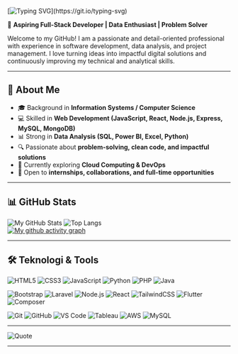 <!-- Header Animasi -->
[![Typing SVG](https://readme-typing-svg.herokuapp.com?font=Fira+Code&weight=600&size=28&pause=1000&color=4CAF50&center=true&vCenter=true&width=900&lines=Hi+there!+👋;I'm+Moreno+Ryadi;A+Passionate+Full-Stack+Developer;Data+Enthusiast+%7C+Problem+Solver;Welcome+to+my+GitHub+Profile!)](https://git.io/typing-svg)

🎯 **Aspiring Full-Stack Developer | Data Enthusiast | Problem Solver**  

Welcome to my GitHub! I am a passionate and detail-oriented professional with experience in software development, data analysis, and project management. I love turning ideas into impactful digital solutions and continuously improving my technical and analytical skills.  

---

## 🚀 About Me  
- 🎓 Background in **Information Systems / Computer Science**  
- 💻 Skilled in **Web Development (JavaScript, React, Node.js, Express, MySQL, MongoDB)**  
- 📊 Strong in **Data Analysis (SQL, Power BI, Excel, Python)**  
- 🔍 Passionate about **problem-solving, clean code, and impactful solutions**  
- 🌱 Currently exploring **Cloud Computing & DevOps**  
- 🤝 Open to **internships, collaborations, and full-time opportunities**  

---

## 📊 GitHub Stats  
![My GitHub Stats](https://github-readme-stats.vercel.app/api?username=reno-25&show_icons=true&theme=tokyonight)  ![Top Langs](https://github-readme-stats.vercel.app/api/top-langs/?username=reno-25&layout=compact&theme=tokyonight)  
[![My github activity graph](https://github-readme-activity-graph.vercel.app/graph?username=reno-25&theme=tokyo-night&hide_border=true)](https://github.com/ashutosh00710/github-readme-activity-graph)

---

## 🛠️ Teknologi & Tools
![HTML5](https://img.shields.io/badge/HTML5-E34F26?style=for-the-badge&logo=html5&logoColor=white)
![CSS3](https://img.shields.io/badge/CSS3-1572B6?style=for-the-badge&logo=css3&logoColor=white)
![JavaScript](https://img.shields.io/badge/JavaScript-F7DF1E?style=for-the-badge&logo=javascript&logoColor=black)
![Python](https://img.shields.io/badge/Python-3776AB?style=for-the-badge&logo=python&logoColor=white)
![PHP](https://img.shields.io/badge/PHP-777BB4?style=for-the-badge&logo=php&logoColor=white)
![Java](https://img.shields.io/badge/Java-007396?style=for-the-badge&logo=openjdk&logoColor=white)

![Bootstrap](https://img.shields.io/badge/Bootstrap-7952B3?style=for-the-badge&logo=bootstrap&logoColor=white)
![Laravel](https://img.shields.io/badge/Laravel-FF2D20?style=for-the-badge&logo=laravel&logoColor=white)
![Node.js](https://img.shields.io/badge/Node.js-339933?style=for-the-badge&logo=node.js&logoColor=white)
![React](https://img.shields.io/badge/React-61DAFB?style=for-the-badge&logo=react&logoColor=black)
![TailwindCSS](https://img.shields.io/badge/Tailwind_CSS-06B6D4?style=for-the-badge&logo=tailwind-css&logoColor=white)
![Flutter](https://img.shields.io/badge/Flutter-02569B?style=for-the-badge&logo=flutter&logoColor=white)
![Composer](https://img.shields.io/badge/Composer-885630?style=for-the-badge&logo=composer&logoColor=white)

![Git](https://img.shields.io/badge/Git-F05032?style=for-the-badge&logo=git&logoColor=white)
![GitHub](https://img.shields.io/badge/GitHub-181717?style=for-the-badge&logo=github&logoColor=white)
![VS Code](https://img.shields.io/badge/VS_Code-0078D4?style=for-the-badge&logo=visual-studio-code&logoColor=white)
![Tableau](https://img.shields.io/badge/Tableau-E97627?style=for-the-badge&logo=tableau&logoColor=white)
![AWS](https://img.shields.io/badge/AWS-232F3E?style=for-the-badge&logo=amazon-aws&logoColor=white)
![MySQL](https://img.shields.io/badge/MySQL-4479A1?style=for-the-badge&logo=mysql&logoColor=white)

---

![Quote](https://quotes-github-readme.vercel.app/api?type=horizontal&theme=dark)

---

